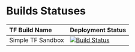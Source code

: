 # Builds Statuses

| TF Build Name | Deployment Status |
| :------------ | :---------------- |
| Simple TF Sandbox | [![Build Status](https://pchmielecki87.visualstudio.com/TechBrain/_apis/build/status/pchmielecki87.Terraform?branchName=master)](https://pchmielecki87.visualstudio.com/TechBrain/_build/latest?definitionId=7&branchName=master) |